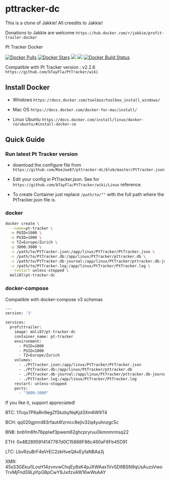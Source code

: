 # pttracker-dc

This is a clone of Jakkie! All creedits to Jakkie!

Donations to Jakkie are welcome `https://hub.docker.com/r/jakkie/profit-trailer-docker`

Pt Tracker Docker

[![Docker Pulls](https://img.shields.io/docker/pulls/moli87/pt-tracker-dc.svg?label=pulls&logo=docker&logoColor=FFFFFF)](https://hub.docker.com/r/moli87/pt-tracker-dc/)
[![Docker Stars](https://img.shields.io/docker/stars/moli87/pt-tracker-dc.svg?label=stars&logo=docker&logoColor=FFFFFF)](https://hub.docker.com/r/moli87/pt-tracker-dc/)
[![](https://images.microbadger.com/badges/image/moli87/pt-tracker-dc.svg)](https://microbadger.com/images/moli87/pt-tracker-dc/ "Get your own image badge on microbadger.com")
[![](https://images.microbadger.com/badges/version/moli87/pt-tracker-dc.svg)](https://microbadger.com/images/moli87/pt-tracker-dc/ "Get your own version badge on microbadger.com")
[![Docker Build Status](https://img.shields.io/docker/cloud/build/moli87/pt-tracker-dc.svg?label=build&logo=docker&logoColor=FFFFFF)](https://hub.docker.com/r/moli87/pt-tracker-dc/)

Compatible with Pt Tracker version : v2.2.6
`https://github.com/bTayFla/PtTracker/wiki`

## Install Docker

- Windows `https://docs.docker.com/toolbox/toolbox_install_windows/`

- Mac OS `https://docs.docker.com/docker-for-mac/install/`

- Linux Ubuntu `https://docs.docker.com/install/linux/docker-ce/ubuntu/#install-docker-ce`

## Quick Guide

### Run latest Pt Tracker version

- download the configure file from `https://github.com/MoeJoe87/pttracker-dc/blob/master/PtTracker.json`

- Edit your config in PtTracker.json. See for `https://github.com/bTayFla/PtTracker/wiki/Linux` reference.

- To create Container just replace `/path/to/""`  with the full path where the PtTracker.json file is.

### docker

```bash
docker create \
  --name=pt-tracker \
  -e PUID=1000 \
  -e PGID=1000 \
  -e TZ=Europe/Zurich \
  -p 3000:3000 \
  -v /path/to/PtTracker.json:/app/linux/PtTracker/PtTracker.json \
  -v /path/to/PtTracker.db:/app/linux/PtTracker/pttracker.db \
  -v /path/to/PtTracker.db-journal:/app/linux/PtTracker/pttracker.db-journal \
  -v /path/to/PtTracker.log:/app/linux/PtTracker/PtTracker.log \
  --restart unless-stopped \
  moli87/pt-tracker-dc
```

### docker-compose

Compatible with docker-compose v3 schemas

```bash
---
version: '3'

services:
  profittrailer:
    image: moli87/pt-tracker-dc
    container_name: pt-tracker
    environment:
      - PUID=1000
      - PGID=1000
      - TZ=Europe/Zurich
    volumes:
      - ./PtTracker.json:/app/linux/PtTracker/PtTracker.json
      - ./PtTracker.db:/app/linux/PtTracker/pttracker.db
      - ./PtTracker.db-journal:/app/linux/PtTracker/pttracker.db-journal
      - ./PtTracker.log:/app/linux/PtTracker/PtTracker.log
    restart: unless-stopped
    ports:
      - "3000:3000"
```
If you like it, support appreciated!

BTC: 17cqx7P6aRn9egZfSkzbyNqKjd3Xm6W9T4

BCH: qq020gjmrd83rfaut4fzrncc8ejlv32q4yuhnzgc5c

BNB: bnb1m6fn76pplwf3pwem62ghcpryruu0kmnmrmsq22

ETH: 0x4B2895914147787d0C15868F86c460aF6Fb45D91

LTC: LbvRzuBrF4eVrEC2zkHveQAxEyfaNBAa3j

XMR: 45sS3GEkui1LosH14zvnvwChqEy8sK4pJXWAax1VvSD9BSN9qUsAuzsVwoTrvMjFndS9LpYpGBpCwY9JxifzxAW16wWsAAY

